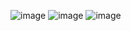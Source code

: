 ![image](https://github.com/user-attachments/assets/9b642a25-1236-49b6-8b6e-255969b09358)
![image](https://github.com/user-attachments/assets/5e16bdbe-a2bb-48d9-9574-e2fa4e3eb289)
![image](https://github.com/user-attachments/assets/bb8368d6-156b-4de2-a5a2-cdd06e0c9e50)
